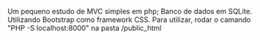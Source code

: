 Um pequeno estudo de MVC simples em php;
Banco de dados em SQLite. 
Utilizando Bootstrap como framework CSS.
Para utilizar, rodar o camando "PHP -S localhost:8000" na pasta /public_html
